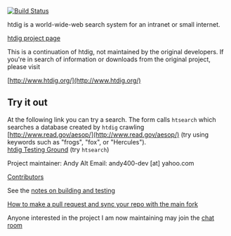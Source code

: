 [![Build Status](https://travis-ci.org/andy5995/htdig.svg?branch=master)](https://travis-ci.org/andy5995/htdig)

htdig is a world-wide-web search system for an intranet or small internet.

[htdig project page](https://github.com/andy5995/htdig/)

This is a continuation of htdig, not maintained by the original developers.
If you're in search of information or downloads from the original project,
please visit

[http://www.htdig.org/](http://www.htdig.org/)

## Try it out
At the following link you can try a search. The form calls `htsearch` which searches
a database created by `htdig` crawling [http://www.read.gov/aesop/](http://www.read.gov/aesop/)
(try using keywords such as "frogs", "fox", or "Hercules").<br />
[htdig Testing Ground](http://htdig.dreamhosters.com/) (try `htsearch`)

Project maintainer: Andy Alt
Email: andy400-dev [at] yahoo.com

[Contributors](https://github.com/andy5995/htdig/graphs/contributors)

See the
[notes on building and testing](TESTING.md)

[How to make a pull request and sync your repo with the main fork](CONTRIBUTING.md)

Anyone interested in the project I am now maintaining may join the
[chat room](https://join.slack.com/t/htdig/shared_invite/enQtMjY3NDU1MjMwODk3LTdmM2I2OWI5NWI4MzU4Y2JmMjk2MzAxNDYzM2IzZjJmMGE2MDZmMWMxNDY3MjAwOGFjMmE1YjM2MmM4MzVkNzk)
